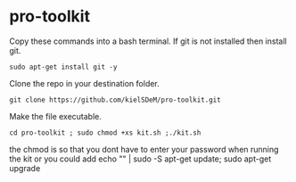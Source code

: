 # pro-toolkit
Copy these commands into a bash terminal. If git is not installed then install git.
```
sudo apt-get install git -y
```
Clone the repo in your destination folder.
```
git clone https://github.com/kielSDeM/pro-toolkit.git
```
Make the file executable.
 ```
 cd pro-toolkit ; sudo chmod +xs kit.sh ;./kit.sh
 
```

  the chmod is so that you dont have to enter your password when running the kit or you could add echo "<password>" | sudo -S apt-get update; sudo apt-get upgrade

